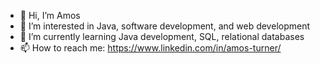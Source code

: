 - 👋 Hi, I’m Amos
- 👀 I’m interested in Java, software development, and web development
- 🌱 I’m currently learning Java development, SQL, relational databases
- 📫 How to reach me: https://www.linkedin.com/in/amos-turner/
